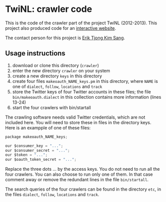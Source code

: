 # TwiNL: crawler code

This is the code of the crawler part of the project TwiNL (2012-2013).
This project also produced code for an 
[interactive website](https://github.com/twinl/website).

The contact person for this project is [Erik Tjong Kim Sang](https://ifarm.nl/).

## Usage instructions

1. download or clone this directory (`crawler`)
2. enter the new directory `crawler` on your system
3. create a new directory `keys` in this directory
4. create four files `makeoauth_NAME_keys.pm` in this directory, where `NAME` is one of `dialect`, `follow`, `locations` and `track`
5. store the Twitter keys of four Twitter accounts in these files; the file `bin/makeoauth.dialect` in this collection contains more information (lines 13-24)
6. start the four crawlers with bin/startall

The crawling software needs valid Twitter credentials, which are
not included here. You will need to store these in files in the
directory keys. Here is an exampple of one of these files:

```python
package makeoauth_NAME_keys;

our $consumer_key = "...";
our $consumer_secret = "...";
our $token = "...";
our $oauth_token_secret = "...";
```

Replace the three dots ... by the access keys. You do not 
need to run all the four crawlers. You can also choose to 
run only one of them. In that case comment away or remove 
the redundant lines in the file `bin/startall`.

The search queries of the four crawlers can be found in the 
directory `etc`, in the files `dialect`, `follow`, `locations` 
and `track`.
